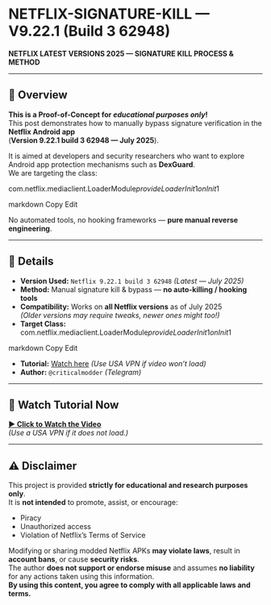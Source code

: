 # NETFLIX-SIGNATURE-KILL — V9.22.1 (Build 3 62948)

**NETFLIX LATEST VERSIONS 2025 — SIGNATURE KILL PROCESS & METHOD**

---

## 📌 Overview
**This is a Proof-of-Concept for *educational purposes only*!**  
This post demonstrates how to manually bypass signature verification in the **Netflix Android app**  
(**Version 9.22.1 build 3 62948 — July 2025**).

It is aimed at developers and security researchers who want to explore Android app protection mechanisms such as **DexGuard**.  
We are targeting the class:

com.netflix.mediaclient.LoaderModule$provideLoaderInit$1$onInit$1

markdown
Copy
Edit

No automated tools, no hooking frameworks — **pure manual reverse engineering**.

---

## 📄 Details
- **Version Used:** `Netflix 9.22.1 build 3 62948` *(Latest — July 2025)*
- **Method:** Manual signature kill & bypass — **no auto-killing / hooking tools**
- **Compatibility:** Works on **all Netflix versions** as of July 2025  
  *(Older versions may require tweaks, newer ones might too!)*
- **Target Class:**  
com.netflix.mediaclient.LoaderModule$provideLoaderInit$1$onInit$1

markdown
Copy
Edit
- **Tutorial:** [Watch here](https://streamable.com/q5b85o) *(Use USA VPN if video won’t load)*
- **Author:** `@criticalmodder` *(Telegram)*

---

## 🎥 Watch Tutorial Now
[**▶ Click to Watch the Video**](https://streamable.com/q5b85o)  
*(Use a USA VPN if it does not load.)*

---

## ⚠️ Disclaimer
This project is provided **strictly for educational and research purposes only**.  
It is **not intended** to promote, assist, or encourage:
- Piracy
- Unauthorized access
- Violation of Netflix’s Terms of Service

Modifying or sharing modded Netflix APKs **may violate laws**, result in **account bans**, or cause **security risks**.  
The author **does not support or endorse misuse** and assumes **no liability** for any actions taken using this information.  
**By using this content, you agree to comply with all applicable laws and terms.**
